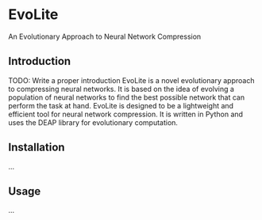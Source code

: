 # EvoLite
 An Evolutionary Approach to Neural Network Compression

## Introduction
 TODO: Write a proper introduction
 EvoLite is a novel evolutionary approach to compressing neural networks. It is based on the idea of evolving a population of neural networks to find the best possible network that can perform the task at hand. EvoLite is designed to be a lightweight and efficient tool for neural network compression. It is written in Python and uses the DEAP library for evolutionary computation.

## Installation
...

## Usage
...

